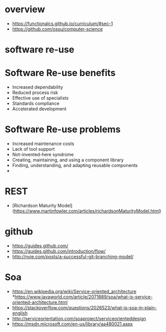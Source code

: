 
# overview
* https://functionalcs.github.io/curriculum/#sec-1
* https://github.com/ossu/computer-science

# software re-use
# Software Re-use benefits

* Increased dependability
* Reduced process risk
* Effective use of specialists
* Standards compliance
* Accelerated development

# Software Re-use problems
* Increased maintenance costs
* Lack of tool support
* Not-invented-here syndrome
* Creating, maintaining, and using a component library
* Finding, understanding, and adapting reusable components
* 
# REST

* [Richardson Maturity Model] (https://www.martinfowler.com/articles/richardsonMaturityModel.html)

# github
* https://guides.github.com/
* https://guides.github.com/introduction/flow/
* http://nvie.com/posts/a-successful-git-branching-model/


# Soa
* https://en.wikipedia.org/wiki/Service-oriented_architecture
*https://www.javaworld.com/article/2071889/soa/what-is-service-oriented-architecture.html
* https://stackoverflow.com/questions/2026523/what-is-soa-in-plain-english
* http://serviceorientation.com/soaproject/serviceorienteddesign
* https://msdn.microsoft.com/en-us/library/aa480021.aspx
